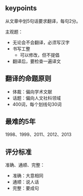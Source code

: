 
## keypoints

从文章中划5句话要求翻译，每句2分。

主观题：
- 无论会不会翻译，必须写汉字
- 书写工整
	- 可以修改，但不提倡
- 翻译后，要检查一遍译文

## 翻译的命题原则

- 体裁：偏向学术文献
- 话题：偏向人文社科领域
- 400词，每个划线句30词

## 最难的5年

1998、1999、2011、2012、2013

## 评分标准

准确、通顺、完整：
- 准确：大意相同
- 通顺：说人话
- 完整：要成句

